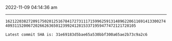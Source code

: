 2022-11-09 04:14:36 am

---

`1621220382720917502012516784172731117159962591314896220611691413300274409311520067202662636501239924128153371959477472121728105`

`Latest commit SHA is: 31e69183d5bae65a530bbf300a65ae2b73c9a2c6 `
